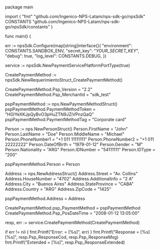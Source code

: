 package main

import (
    "fmt"
    "github.com/Ingenico-NPS-Latam/nps-sdk-go/npsSdk"
    CONSTANTS "github.com/Ingenico-NPS-Latam/nps-sdk-go/npsSdk/constants"
)

func main() {

err := npsSdk.Configure(map[string]interface{}(
    "environment": CONSTANTS.SANDBOX_ENV,
    "secret_key": "_YOUR_SECRET_KEY_",
    "debug": true,
    "log_level": CONSTANTS.DEBUG,
})

service := npsSdk.NewPaymentServicePlatformPortType(true)

CreatePaymentMethod := npsSdk.NewRequerimientoStruct_CreatePaymentMethod()

CreatePaymentMethod.Psp_Version = "2.2"
CreatePaymentMethod.Psp_MerchantId = "sdk_test"

pspPaymentMethod := nps.NewPaymentMethodStruct()
pspPaymentMethod.PaymentMethodToken = "HGIYeXKJpQyBvO3pHuZTN9JZiVPnzQaQ"
pspPaymentMethod.PaymentMethodTag = "Corporate card"

Person := nps.NewPersonStruct()
Person.FirstName = "John"
Person.LastName = "Doe"
Person.MiddleName = "Michael"
Person.PhoneNumber1 = "+1 011 11111111"
Person.PhoneNumber2 = "+1 011 22222222"
Person.DateOfBirth = "1979-01-12"
Person.Gender = "M"
Person.Nationality = "ARG"
Person.IDNumber = "54111111"
Person.IDType = "200"

pspPaymentMethod.Person = Person

Address := nps.NewAddressStruct()
Address.Street = "Av. Collins"
Address.HouseNumber = "4702"
Address.AdditionalInfo = "2 A"
Address.City = "Buenos Aires"
Address.StateProvince = "CABA"
Address.Country = "ARG"
Address.ZipCode = "1425"

pspPaymentMethod.Address = Address

CreatePaymentMethod.psp_PaymentMethod = pspPaymentMethod
CreatePaymentMethod.Psp_PosDateTime = "2008-01-12 13:05:00"

resp, err := service.CreatePaymentMethod(CreatePaymentMethod)

if err != nil {
    fmt.Printf("Error: = [%s]", err)
}
fmt.Printf("Response = [%s] [%s]", resp.Psp_ResponseCod, resp.Psp_ResponseMsg)
fmt.Printf("Extended = [%s]", resp.Psp_ResponseExtended)
